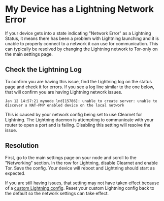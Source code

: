 # My Device has a Lightning Network Error

If your device gets into a state indicating "Network Error" as a Lightning Status, it means there has been a problem with Lightning launching and it is unable to properly connect to a network it can use for communication. This can typically be resolved by changing the Lightning network to Tor-only on the main settings page.

## Check the Lightning Log

To confirm you are having this issue, find the Lightning log on the status page and check it for errors. If you see a log line similar to the one below, that will confirm you are having Lightning network issues.

```
Jan 12 14:57:21 mynode lnd[15786]: unable to create server: unable to discover a NAT-PMP enabled device on the local network
```

This is caused by your network config being set to use Clearnet for Lightning. The Lightning daemon is attempting to communicate with your router to open a port and is failing. Disabling this setting will resolve the issue.

## Resolution

First, go to the main settings page on your node and scroll to the "Networking" section. In the row for Lightning, disable Clearnet and enable Tor. Save the config. Your device will reboot and Lightning should start as expected.

If you are still having issues, that setting may not have taken effect because of a [custom Lightning config](/advanced/customize-config.md). Reset your custom Lightning config back to the default so the network settings can take effect.
